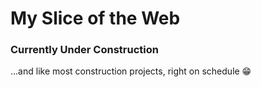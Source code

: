 # My Slice of the Web

### Currently Under Construction
...and like most construction projects, right on schedule 😁
